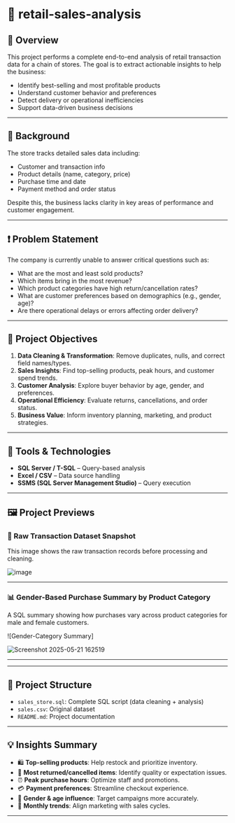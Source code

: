 # 🧾 retail-sales-analysis

## 📌 Overview

This project performs a complete end-to-end analysis of retail transaction data for a chain of stores. The goal is to extract actionable insights to help the business:
- Identify best-selling and most profitable products
- Understand customer behavior and preferences
- Detect delivery or operational inefficiencies
- Support data-driven business decisions

---

## 🏢 Background

The store tracks detailed sales data including:
- Customer and transaction info
- Product details (name, category, price)
- Purchase time and date
- Payment method and order status

Despite this, the business lacks clarity in key areas of performance and customer engagement.

---

## ❗ Problem Statement

The company is currently unable to answer critical questions such as:
- What are the most and least sold products?
- Which items bring in the most revenue?
- Which product categories have high return/cancellation rates?
- What are customer preferences based on demographics (e.g., gender, age)?
- Are there operational delays or errors affecting order delivery?

---

## 🎯 Project Objectives

1. **Data Cleaning & Transformation**: Remove duplicates, nulls, and correct field names/types.
2. **Sales Insights**: Find top-selling products, peak hours, and customer spend trends.
3. **Customer Analysis**: Explore buyer behavior by age, gender, and preferences.
4. **Operational Efficiency**: Evaluate returns, cancellations, and order status.
5. **Business Value**: Inform inventory planning, marketing, and product strategies.

---

## 🧰 Tools & Technologies

- **SQL Server / T-SQL** – Query-based analysis
- **Excel / CSV** – Data source handling
- **SSMS (SQL Server Management Studio)** – Query execution

---

## 🖼️ Project Previews

### 📄 Raw Transaction Dataset Snapshot
This image shows the raw transaction records before processing and cleaning.

![image](https://github.com/user-attachments/assets/24fb9a57-076a-475e-a122-9bd17f377745)

---

### 📊 Gender-Based Purchase Summary by Product Category
A SQL summary showing how purchases vary across product categories for male and female customers.

![Gender-Category Summary]

![Screenshot 2025-05-21 162519](https://github.com/user-attachments/assets/80d1898c-55f8-403b-85df-8a5927f8f1ba)

---


---

## 📁 Project Structure

- `sales_store.sql`: Complete SQL script (data cleaning + analysis)
- `sales.csv`: Original dataset
- `README.md`: Project documentation

---

## 💡 Insights Summary

- 🛍️ **Top-selling products**: Help restock and prioritize inventory.
- 🔁 **Most returned/cancelled items**: Identify quality or expectation issues.
- ⏰ **Peak purchase hours**: Optimize staff and promotions.
- 💳 **Payment preferences**: Streamline checkout experience.
- 👥 **Gender & age influence**: Target campaigns more accurately.
- 📅 **Monthly trends**: Align marketing with sales cycles.

---

